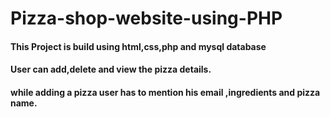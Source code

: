 # Pizza-shop-website-using-PHP

#### This Project is build using html,css,php and mysql database
#### User can add,delete and view the pizza details.
#### while adding a pizza user has to mention his email ,ingredients and pizza name.
